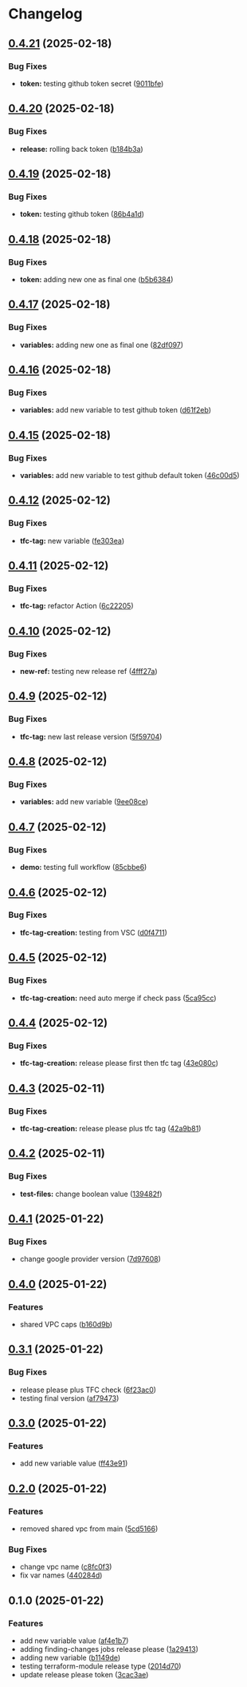 # Changelog

## [0.4.21](https://github.com/cecuevas-hblf/terraform-h2-beta-feature/compare/v0.4.20...v0.4.21) (2025-02-18)


### Bug Fixes

* **token:** testing github token secret ([9011bfe](https://github.com/cecuevas-hblf/terraform-h2-beta-feature/commit/9011bfe86916a3ff00733d4ac48191222675e422))

## [0.4.20](https://github.com/cecuevas-hblf/terraform-h2-beta-feature/compare/v0.4.19...v0.4.20) (2025-02-18)


### Bug Fixes

* **release:** rolling back token ([b184b3a](https://github.com/cecuevas-hblf/terraform-h2-beta-feature/commit/b184b3a534cad0e342b5440661e93e6a86c0b306))

## [0.4.19](https://github.com/cecuevas-hblf/terraform-h2-beta-feature/compare/v0.4.18...v0.4.19) (2025-02-18)


### Bug Fixes

* **token:** testing github token ([86b4a1d](https://github.com/cecuevas-hblf/terraform-h2-beta-feature/commit/86b4a1d927aee5dc1313d12b28a78b0aebc617ce))

## [0.4.18](https://github.com/cecuevas-hblf/terraform-h2-beta-feature/compare/v0.4.17...v0.4.18) (2025-02-18)


### Bug Fixes

* **token:** adding new one as final one ([b5b6384](https://github.com/cecuevas-hblf/terraform-h2-beta-feature/commit/b5b6384d47a39dfcf1bf37150996754717ca2821))

## [0.4.17](https://github.com/cecuevas-hblf/terraform-h2-beta-feature/compare/v0.4.16...v0.4.17) (2025-02-18)


### Bug Fixes

* **variables:** adding new one as final one ([82df097](https://github.com/cecuevas-hblf/terraform-h2-beta-feature/commit/82df09731f4aa4929f407fdf3617dcdb1300c287))

## [0.4.16](https://github.com/cecuevas-hblf/terraform-h2-beta-feature/compare/v0.4.15...v0.4.16) (2025-02-18)


### Bug Fixes

* **variables:** add new variable to test github token ([d61f2eb](https://github.com/cecuevas-hblf/terraform-h2-beta-feature/commit/d61f2eb12578b6403277a802ce7c1f1b417afbe4))

## [0.4.15](https://github.com/cecuevas-hblf/terraform-h2-beta-feature/compare/v0.4.14...v0.4.15) (2025-02-18)


### Bug Fixes

* **variables:** add new variable to test github default token ([46c00d5](https://github.com/cecuevas-hblf/terraform-h2-beta-feature/commit/46c00d500fb458c02a28ca9788102201a3cf0984))

## [0.4.12](https://github.com/cecuevas-hblf/terraform-h2-beta-feature/compare/v0.4.11...v0.4.12) (2025-02-12)


### Bug Fixes

* **tfc-tag:** new variable ([fe303ea](https://github.com/cecuevas-hblf/terraform-h2-beta-feature/commit/fe303eaf6cf6a3a84792f80d3728a22150bdbc07))

## [0.4.11](https://github.com/cecuevas-hblf/terraform-h2-beta-feature/compare/v0.4.10...v0.4.11) (2025-02-12)


### Bug Fixes

* **tfc-tag:** refactor Action ([6c22205](https://github.com/cecuevas-hblf/terraform-h2-beta-feature/commit/6c22205d0aca03f882b6910f27a6ff30f85e4e03))

## [0.4.10](https://github.com/cecuevas-hblf/terraform-h2-beta-feature/compare/v0.4.9...v0.4.10) (2025-02-12)


### Bug Fixes

* **new-ref:** testing new release ref ([4fff27a](https://github.com/cecuevas-hblf/terraform-h2-beta-feature/commit/4fff27a9e68ea1cb6c22f6a16f51eed023da27a0))

## [0.4.9](https://github.com/cecuevas-hblf/terraform-h2-beta-feature/compare/v0.4.8...v0.4.9) (2025-02-12)


### Bug Fixes

* **tfc-tag:** new last release version ([5f59704](https://github.com/cecuevas-hblf/terraform-h2-beta-feature/commit/5f59704e95ad333cf2e7099f1c2ac34098f9d917))

## [0.4.8](https://github.com/cecuevas-hblf/terraform-h2-beta-feature/compare/v0.4.7...v0.4.8) (2025-02-12)


### Bug Fixes

* **variables:** add new variable ([9ee08ce](https://github.com/cecuevas-hblf/terraform-h2-beta-feature/commit/9ee08ce83b7ad017aba2ac4aa1ac3505db05cabd))

## [0.4.7](https://github.com/cecuevas-hblf/terraform-h2-beta-feature/compare/v0.4.6...v0.4.7) (2025-02-12)


### Bug Fixes

* **demo:** testing full workflow ([85cbbe6](https://github.com/cecuevas-hblf/terraform-h2-beta-feature/commit/85cbbe6a305c9f3a325008e4e3facd499d19c3be))

## [0.4.6](https://github.com/cecuevas-hblf/terraform-h2-beta-feature/compare/v0.4.5...v0.4.6) (2025-02-12)


### Bug Fixes

* **tfc-tag-creation:** testing from VSC ([d0f4711](https://github.com/cecuevas-hblf/terraform-h2-beta-feature/commit/d0f47114f7ef4f0f9c6f2e50d0fae368623feea5))

## [0.4.5](https://github.com/cecuevas-hblf/terraform-h2-beta-feature/compare/v0.4.4...v0.4.5) (2025-02-12)


### Bug Fixes

* **tfc-tag-creation:** need auto merge if check pass ([5ca95cc](https://github.com/cecuevas-hblf/terraform-h2-beta-feature/commit/5ca95cc4cb65880853e3738c85b9c026899e6d3d))

## [0.4.4](https://github.com/cecuevas-hblf/terraform-h2-beta-feature/compare/v0.4.3...v0.4.4) (2025-02-12)


### Bug Fixes

* **tfc-tag-creation:** release please first then tfc tag ([43e080c](https://github.com/cecuevas-hblf/terraform-h2-beta-feature/commit/43e080c1f561596cce0d1c65a50567c93876264e))

## [0.4.3](https://github.com/cecuevas-hblf/terraform-h2-beta-feature/compare/v0.4.2...v0.4.3) (2025-02-11)


### Bug Fixes

* **tfc-tag-creation:** release please plus tfc tag ([42a9b81](https://github.com/cecuevas-hblf/terraform-h2-beta-feature/commit/42a9b81130487a6478205ca1d5bf51581ff93c3e))

## [0.4.2](https://github.com/cecuevas-hblf/terraform-h2-beta-feature/compare/v0.4.1...v0.4.2) (2025-02-11)


### Bug Fixes

* **test-files:** change boolean value ([139482f](https://github.com/cecuevas-hblf/terraform-h2-beta-feature/commit/139482f474f9ab1e6c0b320220023b2c6e0b3312))

## [0.4.1](https://github.com/cecuevas-hblf/terraform-h2-beta-feature/compare/v0.4.0...v0.4.1) (2025-01-22)


### Bug Fixes

* change google provider version ([7d97608](https://github.com/cecuevas-hblf/terraform-h2-beta-feature/commit/7d976081d3aec450543513b2b05b065f78c84536))

## [0.4.0](https://github.com/cecuevas-hblf/terraform-h2-beta-feature/compare/v0.3.1...v0.4.0) (2025-01-22)


### Features

* shared VPC caps ([b160d9b](https://github.com/cecuevas-hblf/terraform-h2-beta-feature/commit/b160d9b828328a6c18b023b04c92f8ef9e527a86))

## [0.3.1](https://github.com/cecuevas-hblf/terraform-h2-beta-feature/compare/v0.3.0...v0.3.1) (2025-01-22)


### Bug Fixes

* release please plus TFC check ([6f23ac0](https://github.com/cecuevas-hblf/terraform-h2-beta-feature/commit/6f23ac0cbb2f9c864e939d65a80545292813bb05))
* testing final version ([af79473](https://github.com/cecuevas-hblf/terraform-h2-beta-feature/commit/af79473a830854204d28318e3d4b4ca8773c53de))

## [0.3.0](https://github.com/cecuevas-hblf/terraform-h2-beta-feature/compare/v0.2.0...v0.3.0) (2025-01-22)


### Features

* add new variable value ([ff43e91](https://github.com/cecuevas-hblf/terraform-h2-beta-feature/commit/ff43e9119a02198121278c07af69127b0fc88aea))

## [0.2.0](https://github.com/cecuevas-hblf/terraform-h2-beta-feature/compare/v0.1.0...v0.2.0) (2025-01-22)


### Features

* removed shared vpc from main ([5cd5166](https://github.com/cecuevas-hblf/terraform-h2-beta-feature/commit/5cd5166c34c77975de162e45e8eccc949a2d9513))


### Bug Fixes

* change vpc name ([c8fc0f3](https://github.com/cecuevas-hblf/terraform-h2-beta-feature/commit/c8fc0f31859e21c30784ee559b127d355f2f96f0))
* fix var names ([440284d](https://github.com/cecuevas-hblf/terraform-h2-beta-feature/commit/440284d0777d044b463fe74f29b959d0529cdf81))

## 0.1.0 (2025-01-22)


### Features

* add new variable value ([af4e1b7](https://github.com/cecuevas-hblf/terraform-h2-beta-feature/commit/af4e1b7bbf81df17c335bb3fd16d56241122a0a1))
* adding finding-changes jobs release please ([1a29413](https://github.com/cecuevas-hblf/terraform-h2-beta-feature/commit/1a29413b0a6087d1bc51b083e4642836fadc7520))
* adding new variable ([b1149de](https://github.com/cecuevas-hblf/terraform-h2-beta-feature/commit/b1149dea1cada155276c1c180006564c2a116ece))
* testing terraform-module release type ([2014d70](https://github.com/cecuevas-hblf/terraform-h2-beta-feature/commit/2014d707651a5004eab425641f2d5dae85746cbc))
* update release please token ([3cac3ae](https://github.com/cecuevas-hblf/terraform-h2-beta-feature/commit/3cac3aede89ba54344b40e6ea1a2ace57f5e7579))
